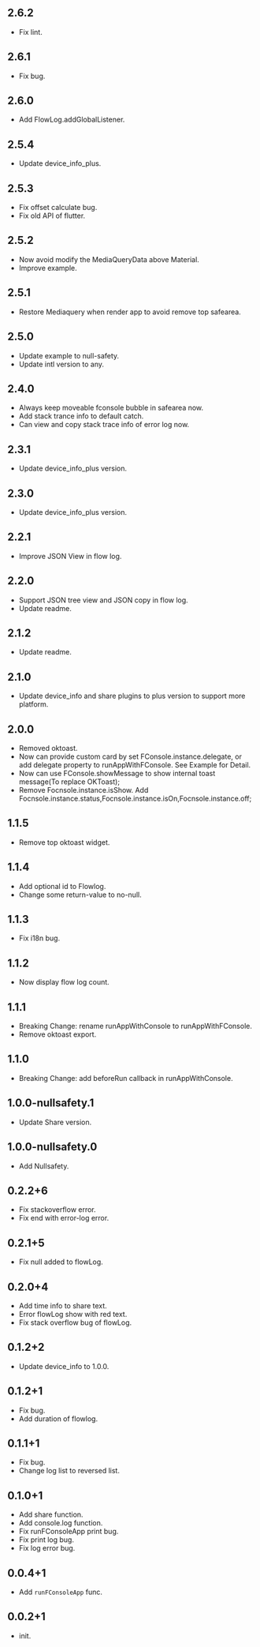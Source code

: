 ## 2.6.2

- Fix lint.

## 2.6.1

- Fix bug.

## 2.6.0

- Add FlowLog.addGlobalListener.

## 2.5.4

- Update device_info_plus.

## 2.5.3

- Fix offset calculate bug.
- Fix old API of flutter.

## 2.5.2

- Now avoid modify the MediaQueryData above Material.
- Improve example.

## 2.5.1

- Restore Mediaquery when render app to avoid remove top safearea.

## 2.5.0

- Update example to null-safety.
- Update intl version to any.

## 2.4.0

- Always keep moveable fconsole bubble in safearea now.
- Add stack trance info to default catch.
- Can view and copy stack trace info of error log now.

## 2.3.1

- Update device_info_plus version.

## 2.3.0

- Update device_info_plus version.

## 2.2.1

- Improve JSON View in flow log.

## 2.2.0

- Support JSON tree view and JSON copy in flow log.
- Update readme.

## 2.1.2

- Update readme.

## 2.1.0

- Update device_info and share plugins to plus version to support more platform.

## 2.0.0

- Removed oktoast.
- Now can provide custom card by set FConsole.instance.delegate, or add delegate property to runAppWithFConsole. See Example for Detail.
- Now can use FConsole.showMessage to show internal toast message(To replace OKToast);
- Remove Focnsole.instance.isShow. Add Focnsole.instance.status,Focnsole.instance.isOn,Focnsole.instance.off;

## 1.1.5

- Remove top oktoast widget.

## 1.1.4

- Add optional id to Flowlog.
- Change some return-value to no-null.

## 1.1.3

- Fix i18n bug.

## 1.1.2

- Now display flow log count.

## 1.1.1

- Breaking Change: rename runAppWithConsole to runAppWithFConsole.
- Remove oktoast export.

## 1.1.0

- Breaking Change: add beforeRun callback in runAppWithConsole.

## 1.0.0-nullsafety.1

- Update Share version.

## 1.0.0-nullsafety.0

- Add Nullsafety.

## 0.2.2+6

- Fix stackoverflow error.
- Fix end with error-log error.

## 0.2.1+5

- Fix null added to flowLog.

## 0.2.0+4

- Add time info to share text.
- Error flowLog show with red text.
- Fix stack overflow bug of flowLog.

## 0.1.2+2

- Update device_info to 1.0.0.

## 0.1.2+1

- Fix bug.
- Add duration of flowlog.

## 0.1.1+1

- Fix bug.
- Change log list to reversed list.

## 0.1.0+1

- Add share function.
- Add console.log function.
- Fix runFConsoleApp print bug.
- Fix print log bug.
- Fix log error bug.

## 0.0.4+1

- Add `runFConsoleApp` func.

## 0.0.2+1

- init.
